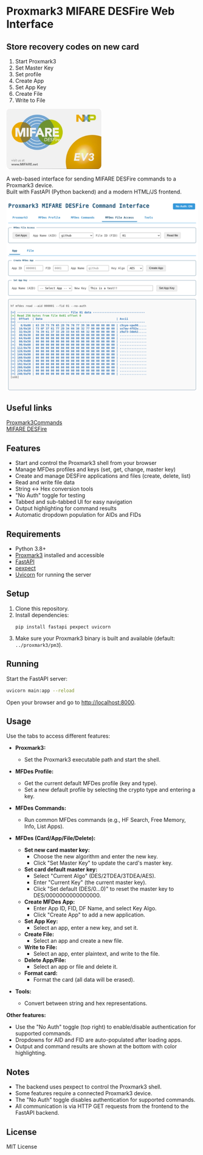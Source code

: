 # Proxmark3 MIFARE DESFire Web Interface


## Store recovery codes on new card
1. Start Proxmark3
2. Set Master Key
3. Set profile
4. Create App
5. Set App Key
6. Create File
7. Write to File

<img src="ss/MIFARE-DESFire-EV3.png" width="250">

A web-based interface for sending MIFARE DESFire commands to a Proxmark3 device.  
Built with FastAPI (Python backend) and a modern HTML/JS frontend.

![ss](ss/ss.png)

## Useful links
[Proxmark3Commands](https://github.com/SasPes/Proxmark3Commands)  
[MIFARE DESFire](https://github.com/SasPes/Proxmark3Commands/blob/main/MIFARE%20DESFire.md)

## Features

- Start and control the Proxmark3 shell from your browser
- Manage MFDes profiles and keys (set, get, change, master key)
- Create and manage DESFire applications and files (create, delete, list)
- Read and write file data
- String \<-\> Hex conversion tools
- "No Auth" toggle for testing
- Tabbed and sub-tabbed UI for easy navigation
- Output highlighting for command results
- Automatic dropdown population for AIDs and FIDs

## Requirements

- Python 3.8+
- [Proxmark3](https://github.com/Proxmark/proxmark3) installed and accessible
- [FastAPI](https://fastapi.tiangolo.com/)
- [pexpect](https://pexpect.readthedocs.io/en/stable/)
- [Uvicorn](https://www.uvicorn.org/) for running the server

## Setup

1. Clone this repository.
2. Install dependencies:
    ```
    pip install fastapi pexpect uvicorn
    ```
3. Make sure your Proxmark3 binary is built and available (default: `../proxmark3/pm3`).

## Running

Start the FastAPI server:

```bash
uvicorn main:app --reload
```

Open your browser and go to [http://localhost:8000](http://localhost:8000).

## Usage

Use the tabs to access different features:

- **Proxmark3:**  
  - Set the Proxmark3 executable path and start the shell.

- **MFDes Profile:**  
  - Get the current default MFDes profile (key and type).
  - Set a new default profile by selecting the crypto type and entering a key.

- **MFDes Commands:**  
  - Run common MFDes commands (e.g., HF Search, Free Memory, Info, List Apps).

- **MFDes (Card/App/File/Delete):**  
  - **Set new card master key:**  
    - Choose the new algorithm and enter the new key.
    - Click "Set Master Key" to update the card's master key.
  - **Set card default master key:**  
    - Select "Current Algo" (DES/2TDEA/3TDEA/AES).
    - Enter "Current Key" (the current master key).
    - Click "Set default (DES/0...0)" to reset the master key to DES/0000000000000000.
  - **Create MFDes App:**  
    - Enter App ID, FID, DF Name, and select Key Algo.
    - Click "Create App" to add a new application.
  - **Set App Key:**  
    - Select an app, enter a new key, and set it.
  - **Create File:**  
    - Select an app and create a new file.
  - **Write to File:**  
    - Select an app, enter plaintext, and write to the file.
  - **Delete App/File:**  
    - Select an app or file and delete it.
  - **Format card:**  
    - Format the card (all data will be erased).

- **Tools:**  
  - Convert between string and hex representations.

**Other features:**
- Use the "No Auth" toggle (top right) to enable/disable authentication for supported commands.
- Dropdowns for AID and FID are auto-populated after loading apps.
- Output and command results are shown at the bottom with color highlighting.

## Notes

- The backend uses pexpect to control the Proxmark3 shell.
- Some features require a connected Proxmark3 device.
- The "No Auth" toggle disables authentication for supported commands.
- All communication is via HTTP GET requests from the frontend to the FastAPI backend.

## License

MIT License 